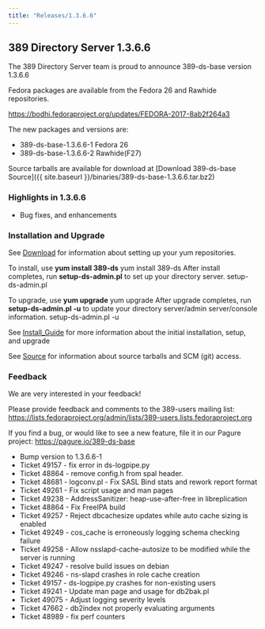 ```yaml
---
title: "Releases/1.3.6.6"
---
```

389 Directory Server 1.3.6.6
-----------------------------

The 389 Directory Server team is proud to announce 389-ds-base version 1.3.6.6

Fedora packages are available from the Fedora 26 and Rawhide repositories.

https://bodhi.fedoraproject.org/updates/FEDORA-2017-8ab2f264a3

The new packages and versions are:

-   389-ds-base-1.3.6.6-1  Fedora 26
-   389-ds-base-1.3.6.6-2  Rawhide(F27)

Source tarballs are available for download at [Download 389-ds-base Source]({{ site.baseurl }}/binaries/389-ds-base-1.3.6.6.tar.bz2)

### Highlights in 1.3.6.6

-   Bug fixes, and enhancements

### Installation and Upgrade

See [Download](../download.html) for information about setting up your yum repositories.

To install, use **yum install 389-ds** yum install 389-ds After install completes, run **setup-ds-admin.pl** to set up your directory server. setup-ds-admin.pl

To upgrade, use **yum upgrade** yum upgrade After upgrade completes, run **setup-ds-admin.pl -u** to update your directory server/admin server/console information. setup-ds-admin.pl -u

See [Install\_Guide](../legacy/install-guide.html) for more information about the initial installation, setup, and upgrade

See [Source](../development/source.html) for information about source tarballs and SCM (git) access.

### Feedback

We are very interested in your feedback!

Please provide feedback and comments to the 389-users mailing list: <https://lists.fedoraproject.org/admin/lists/389-users.lists.fedoraproject.org>

If you find a bug, or would like to see a new feature, file it in our Pagure project: <https://pagure.io/389-ds-base>

- Bump version to 1.3.6.6-1
- Ticket 49157 - fix error in ds-logpipe.py
- Ticket 48864 - remove config.h from spal header.
- Ticket 48681 - logconv.pl - Fix SASL Bind stats and rework report format
- Ticket 49261 - Fix script usage and man pages
- Ticket 49238 - AddressSanitizer: heap-use-after-free in libreplication
- Ticket 48864 - Fix FreeIPA build
- Ticket 49257 - Reject dbcachesize updates while auto cache sizing is enabled
- Ticket 49249 - cos_cache is erroneously logging schema checking failure
- Ticket 49258 - Allow nsslapd-cache-autosize to be modified while the server is running
- Ticket 49247 - resolve build issues on debian
- Ticket 49246 - ns-slapd crashes in role cache creation
- Ticket 49157 - ds-logpipe.py crashes for non-existing users
- Ticket 49241 - Update man page and usage for db2bak.pl
- Ticket 49075 - Adjust logging severity levels
- Ticket 47662 - db2index not properly evaluating arguments
- Ticket 48989 - fix perf counters



